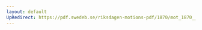 ```yaml
---
layout: default
UpRedirect: https://pdf.swedeb.se/riksdagen-motions-pdf/1870/mot_1870__ak__00166/mot_1870__ak__00166_001.pdf
---
```

